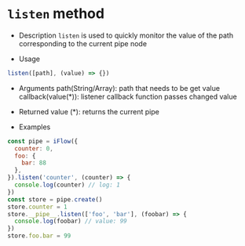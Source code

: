 # `listen` method

* Description
`listen` is used to quickly monitor the value of the path corresponding to the current pipe node
 

* Usage
```javascript
listen([path], (value) => {})
```

* Arguments
path(String/Array): path that needs to be get value
callback(value(*)): listener callback function passes changed value

* Returned value
(*): returns the current pipe

* Examples
```javascript
const pipe = iFlow({
  counter: 0,
  foo: {
    bar: 88
  },
}).listen('counter', (counter) => {
  console.log(counter) // log: 1
})
const store = pipe.create()
store.counter = 1
store.__pipe__.listen(['foo', 'bar'], (foobar) => {
  console.log(foobar) // value: 99
})
store.foo.bar = 99
```
